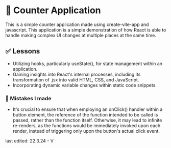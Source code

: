 # 🔢 Counter Application
This is a simple counter application made using create-vite-app and javascript. This application is a simple demonstration of how React is able to handle making complex UI changes at multiple places at the same time. 

## ✅ Lessons 
-   Utilizing hooks, particularly useState(), for state management within an application.
-   Gaining insights into React's internal processes, including its transformation of .jsx into valid HTML, CSS, and JavaScript.
-   Incorporating dynamic variable changes within static code snippets.

### 🚫 Mistakes I made 
- It's crucial to ensure that when employing an onClick() handler within a button element, the reference of the function intended to be called is passed, rather than the function itself. Otherwise, it may lead to infinite re-renders, as the functions would be immediately invoked upon each render, instead of triggering only upon the button's actual click event.

last edited: 22.3.24 - V
